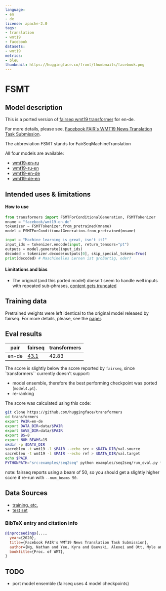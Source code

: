 ```yaml
---
language:
- en
- de
license: apache-2.0
tags:
- translation
- wmt19
- facebook
datasets:
- wmt19
metrics:
- bleu
thumbnail: https://huggingface.co/front/thumbnails/facebook.png
---
```


# FSMT

## Model description

This is a ported version of [fairseq wmt19 transformer](https://github.com/pytorch/fairseq/blob/master/examples/wmt19/README.md) for en-de.

For more details, please see, [Facebook FAIR's WMT19 News Translation Task Submission](https://arxiv.org/abs/1907.06616).

The abbreviation FSMT stands for FairSeqMachineTranslation

All four models are available:

* [wmt19-en-ru](https://huggingface.co/facebook/wmt19-en-ru)
* [wmt19-ru-en](https://huggingface.co/facebook/wmt19-ru-en)
* [wmt19-en-de](https://huggingface.co/facebook/wmt19-en-de)
* [wmt19-de-en](https://huggingface.co/facebook/wmt19-de-en)

## Intended uses & limitations

#### How to use

```python
from transformers import FSMTForConditionalGeneration, FSMTTokenizer
mname = "facebook/wmt19-en-de"
tokenizer = FSMTTokenizer.from_pretrained(mname)
model = FSMTForConditionalGeneration.from_pretrained(mname)

input = "Machine learning is great, isn't it?"
input_ids = tokenizer.encode(input, return_tensors="pt")
outputs = model.generate(input_ids)
decoded = tokenizer.decode(outputs[0], skip_special_tokens=True)
print(decoded) # Maschinelles Lernen ist großartig, oder?

```

#### Limitations and bias

- The original (and this ported model) doesn't seem to handle well inputs with repeated sub-phrases, [content gets truncated](https://discuss.huggingface.co/t/issues-with-translating-inputs-containing-repeated-phrases/981)

## Training data

Pretrained weights were left identical to the original model released by fairseq. For more details, please, see the [paper](https://arxiv.org/abs/1907.06616).

## Eval results

pair   | fairseq | transformers
-------|---------|----------
en-de  | [43.1](http://matrix.statmt.org/matrix/output/1909?run_id=6862) | 42.83

The score is slightly below the score reported by `fairseq`, since `transformers`` currently doesn't support:
- model ensemble, therefore the best performing checkpoint was ported (``model4.pt``).
- re-ranking

The score was calculated using this code:

```bash
git clone https://github.com/huggingface/transformers
cd transformers
export PAIR=en-de
export DATA_DIR=data/$PAIR
export SAVE_DIR=data/$PAIR
export BS=8
export NUM_BEAMS=15
mkdir -p $DATA_DIR
sacrebleu -t wmt19 -l $PAIR --echo src > $DATA_DIR/val.source
sacrebleu -t wmt19 -l $PAIR --echo ref > $DATA_DIR/val.target
echo $PAIR
PYTHONPATH="src:examples/seq2seq" python examples/seq2seq/run_eval.py facebook/wmt19-$PAIR $DATA_DIR/val.source $SAVE_DIR/test_translations.txt --reference_path $DATA_DIR/val.target --score_path $SAVE_DIR/test_bleu.json --bs $BS --task translation --num_beams $NUM_BEAMS
```
note: fairseq reports using a beam of 50, so you should get a slightly higher score if re-run with `--num_beams 50`.

## Data Sources

- [training, etc.](http://www.statmt.org/wmt19/)
- [test set](http://matrix.statmt.org/test_sets/newstest2019.tgz?1556572561)


### BibTeX entry and citation info

```bibtex
@inproceedings{...,
  year={2020},
  title={Facebook FAIR's WMT19 News Translation Task Submission},
  author={Ng, Nathan and Yee, Kyra and Baevski, Alexei and Ott, Myle and Auli, Michael and Edunov, Sergey},
  booktitle={Proc. of WMT},
}
```


## TODO

- port model ensemble (fairseq uses 4 model checkpoints)

